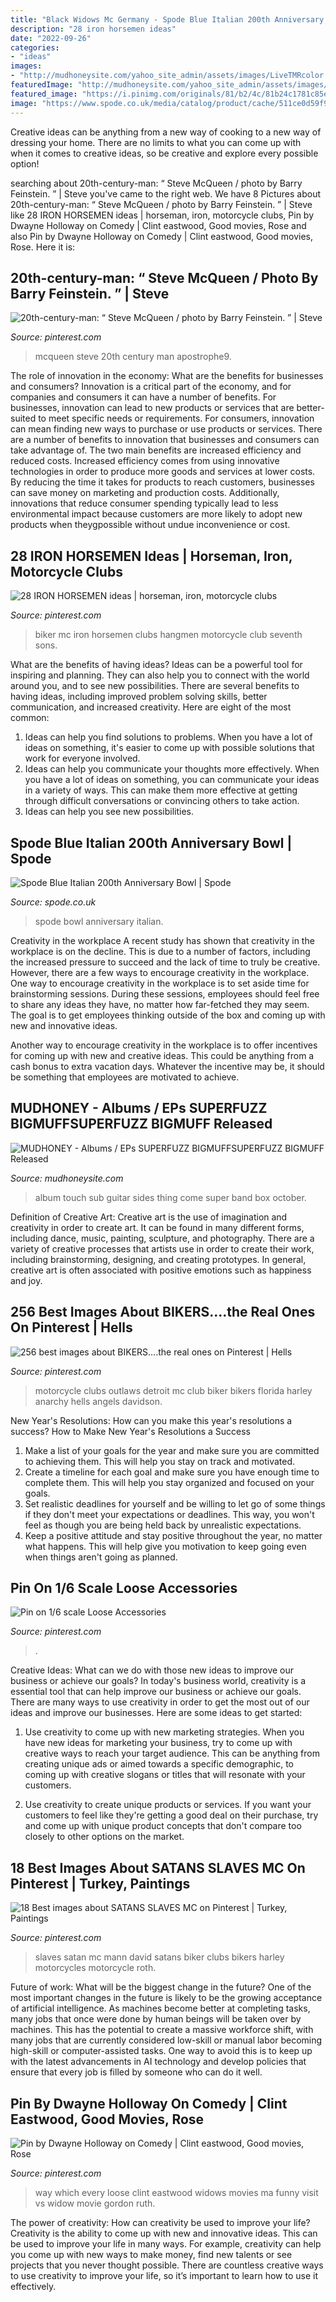```yaml
---
title: "Black Widows Mc Germany - Spode Blue Italian 200th Anniversary Bowl"
description: "28 iron horsemen ideas"
date: "2022-09-26"
categories:
- "ideas"
images:
- "http://mudhoneysite.com/yahoo_site_admin/assets/images/LiveTMRcolor.11371342_std.jpg"
featuredImage: "http://mudhoneysite.com/yahoo_site_admin/assets/images/LiveTMRcolor.11371342_std.jpg"
featured_image: "https://i.pinimg.com/originals/81/b2/4c/81b24c1781c85e97a520db4bced0f6a6.jpg"
image: "https://www.spode.co.uk/media/catalog/product/cache/511ce0d59f970f24532c679e4005a1f6/b/l/bli8379-xp_p1.jpg"
---
```



Creative ideas can be anything from a new way of cooking to a new way of dressing your home. There are no limits to what you can come up with when it comes to creative ideas, so be creative and explore every possible option!

	

		
searching about 20th-century-man: “ Steve McQueen / photo by Barry Feinstein. ” | Steve you've came to the right web. We have 8 Pictures about 20th-century-man: “ Steve McQueen / photo by Barry Feinstein. ” | Steve like 28 IRON HORSEMEN ideas | horseman, iron, motorcycle clubs, Pin by Dwayne Holloway on Comedy | Clint eastwood, Good movies, Rose and also Pin by Dwayne Holloway on Comedy | Clint eastwood, Good movies, Rose. Here it is:
		
    
## 20th-century-man: “ Steve McQueen / Photo By Barry Feinstein. ” | Steve

<img loading=lazy src="https://i.pinimg.com/originals/81/b2/4c/81b24c1781c85e97a520db4bced0f6a6.jpg" onerror="this.onerror=null;this.src='https://tse1.mm.bing.net/th?id=OIP.s5Xubrtp0aNNA8HePRGExwHaJ4&amp;pid=15.1';" alt="20th-century-man: “ Steve McQueen / photo by Barry Feinstein. ” | Steve">

_Source: pinterest.com_

>mcqueen steve 20th century man apostrophe9. 

	

The role of innovation in the economy: What are the benefits for businesses and consumers?
Innovation is a critical part of the economy, and for companies and consumers it can have a number of benefits. For businesses, innovation can lead to new products or services that are better-suited to meet specific needs or requirements. For consumers, innovation can mean finding new ways to purchase or use products or services.
There are a number of benefits to innovation that businesses and consumers can take advantage of. The two main benefits are increased efficiency and reduced costs. Increased efficiency comes from using innovative technologies in order to produce more goods and services at lower costs. By reducing the time it takes for products to reach customers, businesses can save money on marketing and production costs. Additionally, innovations that reduce consumer spending typically lead to less environmental impact because customers are more likely to adopt new products when theygpossible without undue inconvenience or cost.

    
## 28 IRON HORSEMEN Ideas | Horseman, Iron, Motorcycle Clubs

<img loading=lazy src="https://i.pinimg.com/236x/dd/60/13/dd60136953f9fad7d03dfb04904dd986--biker-patches-biker-gangs.jpg" onerror="this.onerror=null;this.src='https://tse1.mm.bing.net/th?id=OIP.vbuw6TyoctXhGCqVh0p2jAAAAA&amp;pid=15.1';" alt="28 IRON HORSEMEN ideas | horseman, iron, motorcycle clubs">

_Source: pinterest.com_

>biker mc iron horsemen clubs hangmen motorcycle club seventh sons. 

	

What are the benefits of having ideas?
Ideas can be a powerful tool for inspiring and planning. They can also help you to connect with the world around you, and to see new possibilities. There are several benefits to having ideas, including improved problem solving skills, better communication, and increased creativity. Here are eight of the most common: 
1. Ideas can help you find solutions to problems. When you have a lot of ideas on something, it's easier to come up with possible solutions that work for everyone involved.
2. Ideas can help you communicate your thoughts more effectively. When you have a lot of ideas on something, you can communicate your ideas in a variety of ways. This can make them more effective at getting through difficult conversations or convincing others to take action. 
3. Ideas can help you see new possibilities.

    
## Spode Blue Italian 200th Anniversary Bowl | Spode

<img loading=lazy src="https://www.spode.co.uk/media/catalog/product/cache/511ce0d59f970f24532c679e4005a1f6/b/l/bli8379-xp_p1.jpg" onerror="this.onerror=null;this.src='https://tse1.mm.bing.net/th?id=OIP.By2rR2-Td5Ik28pV2cbsXQAAAA&amp;pid=15.1';" alt="Spode Blue Italian 200th Anniversary Bowl | Spode">

_Source: spode.co.uk_

>spode bowl anniversary italian. 

	

Creativity in the workplace
A recent study has shown that creativity in the workplace is on the decline. This is due to a number of factors, including the increased pressure to succeed and the lack of time to truly be creative. However, there are a few ways to encourage creativity in the workplace.
One way to encourage creativity in the workplace is to set aside time for brainstorming sessions. During these sessions, employees should feel free to share any ideas they have, no matter how far-fetched they may seem. The goal is to get employees thinking outside of the box and coming up with new and innovative ideas.

Another way to encourage creativity in the workplace is to offer incentives for coming up with new and creative ideas. This could be anything from a cash bonus to extra vacation days. Whatever the incentive may be, it should be something that employees are motivated to achieve.

    
## MUDHONEY - Albums / EPs SUPERFUZZ BIGMUFFSUPERFUZZ BIGMUFF Released

<img loading=lazy src="http://mudhoneysite.com/yahoo_site_admin/assets/images/LiveTMRcolor.11371342_std.jpg" onerror="this.onerror=null;this.src='https://tse4.mm.bing.net/th?id=OIP.P9HxFqIjn6bSAWO-ry-2owHaDt&amp;pid=15.1';" alt="MUDHONEY - Albums / EPs SUPERFUZZ BIGMUFFSUPERFUZZ BIGMUFF Released">

_Source: mudhoneysite.com_

>album touch sub guitar sides thing come super band box october. 

	

Definition of Creative Art:
Creative art is the use of imagination and creativity in order to create art. It can be found in many different forms, including dance, music, painting, sculpture, and photography. There are a variety of creative processes that artists use in order to create their work, including brainstorming, designing, and creating prototypes. In general, creative art is often associated with positive emotions such as happiness and joy.

    
## 256 Best Images About BIKERS....the Real Ones On Pinterest | Hells

<img loading=lazy src="https://s-media-cache-ak0.pinimg.com/736x/3f/40/94/3f409482a2f4455cbd0146fca6e65225.jpg" onerror="this.onerror=null;this.src='https://tse4.mm.bing.net/th?id=OIP.OUwEOnwcx7hVbOrKV14-rgHaFj&amp;pid=15.1';" alt="256 best images about BIKERS....the real ones on Pinterest | Hells">

_Source: pinterest.com_

>motorcycle clubs outlaws detroit mc club biker bikers florida harley anarchy hells angels davidson. 

	

New Year's Resolutions: How can you make this year's resolutions a success?
How to Make New Year's Resolutions a Success
1. Make a list of your goals for the year and make sure you are committed to achieving them. This will help you stay on track and motivated.
2. Create a timeline for each goal and make sure you have enough time to complete them. This will help you stay organized and focused on your goals.
3. Set realistic deadlines for yourself and be willing to let go of some things if they don't meet your expectations or deadlines. This way, you won't feel as though you are being held back by unrealistic expectations.
4. Keep a positive attitude and stay positive throughout the year, no matter what happens. This will help give you motivation to keep going even when things aren't going as planned.

    
## Pin On 1/6 Scale Loose Accessories

<img loading=lazy src="https://i.pinimg.com/736x/9f/00/45/9f00452b5c16f58e830c12b9f1b610c5.jpg" onerror="this.onerror=null;this.src='https://tse2.mm.bing.net/th?id=OIP.f87G8oavbVPAGyL-FQiMcAHaEK&amp;pid=15.1';" alt="Pin on 1/6 scale Loose Accessories">

_Source: pinterest.com_

>. 

	

Creative Ideas: What can we do with those new ideas to improve our business or achieve our goals?
In today's business world, creativity is a essential tool that can help improve our business or achieve our goals. There are many ways to use creativity in order to get the most out of our ideas and improve our businesses. Here are some ideas to get started: 
1. Use creativity to come up with new marketing strategies. When you have new ideas for marketing your business, try to come up with creative ways to reach your target audience. This can be anything from creating unique ads or aimed towards a specific demographic, to coming up with creative slogans or titles that will resonate with your customers. 

2. Use creativity to create unique products or services. If you want your customers to feel like they're getting a good deal on their purchase, try and come up with unique product concepts that don't compare too closely to other options on the market.

    
## 18 Best Images About SATANS SLAVES MC On Pinterest | Turkey, Paintings

<img loading=lazy src="https://s-media-cache-ak0.pinimg.com/736x/4b/e0/82/4be082755a308266c9d801d4692f6155.jpg" onerror="this.onerror=null;this.src='https://tse2.mm.bing.net/th?id=OIP.MWPPkbtNvGEhb2H9F23Y1wHaEy&amp;pid=15.1';" alt="18 Best images about SATANS SLAVES MC on Pinterest | Turkey, Paintings">

_Source: pinterest.com_

>slaves satan mc mann david satans biker clubs bikers harley motorcycles motorcycle roth. 

	

Future of work: What will be the biggest change in the future?
One of the most important changes in the future is likely to be the growing acceptance of artificial intelligence. As machines become better at completing tasks, many jobs that once were done by human beings will be taken over by machines. This has the potential to create a massive workforce shift, with many jobs that are currently considered low-skill or manual labor becoming high-skill or computer-assisted tasks. One way to avoid this is to keep up with the latest advancements in AI technology and develop policies that ensure that every job is filled by someone who can do it well.

    
## Pin By Dwayne Holloway On Comedy | Clint Eastwood, Good Movies, Rose

<img loading=lazy src="https://i.pinimg.com/originals/87/83/3b/87833b78da264343e19c13f919298cea.jpg" onerror="this.onerror=null;this.src='https://tse2.mm.bing.net/th?id=OIP.kGghLiEsqeSd7mbwso_NEQHaFj&amp;pid=15.1';" alt="Pin by Dwayne Holloway on Comedy | Clint eastwood, Good movies, Rose">

_Source: pinterest.com_

>way which every loose clint eastwood widows movies ma funny visit vs widow movie gordon ruth. 

	

The power of creativity: How can creativity be used to improve your life?
Creativity is the ability to come up with new and innovative ideas. This can be used to improve your life in many ways. For example, creativity can help you come up with new ways to make money, find new talents or see projects that you never thought possible. There are countless creative ways to use creativity to improve your life, so it’s important to learn how to use it effectively.

